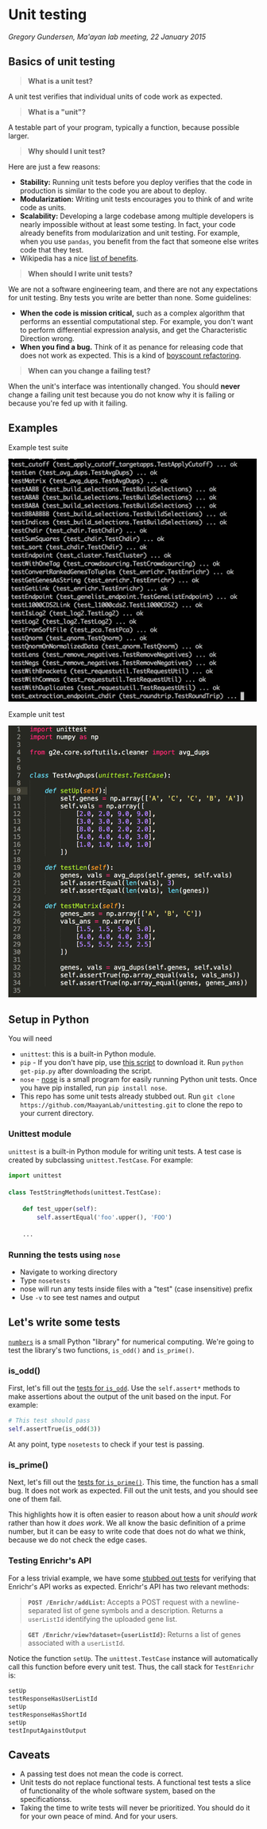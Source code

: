 # Unit testing
_Gregory Gundersen, Ma'ayan lab meeting, 22 January 2015_

## Basics of unit testing
> **What is a unit test?**

A unit test verifies that individual units of code work as expected.

> **What is a "unit"?**

A testable part of your program, typically a function, because possible larger.

> **Why should I unit test?**

Here are just a few reasons:
- **Stability:** Running unit tests before you deploy verifies that the code in production is similar to the code you are about to deploy.
- **Modularization:** Writing unit tests encourages you to think of and write code as units.
- **Scalability:** Developing a large codebase among multiple developers is nearly impossible without at least some testing. In fact, your code already benefits from modularization and unit testing. For example, when you use `pandas`, you benefit from the fact that someone else writes code that they test.
- Wikipedia has a nice [list of benefits](https://en.wikipedia.org/wiki/Unit_testing#Benefits).

> **When should I write unit tests?**

We are not a software engineering team, and there are not any expectations for unit testing. Bny tests you write are better than none. Some guidelines:

- **When the code is mission critical,** such as a complex algorithm that performs an essential computational step. For example, you don't want to perform differential expression analysis, and get the Characteristic Direction wrong.
- **When you find a bug.** Think of it as penance for releasing code that does not work as expected. This is a kind of [boyscount refactoring](http://programmer.97things.oreilly.com/wiki/index.php/The_Boy_Scout_Rule).

> **When can you change a failing test?**

When the unit's interface was intentionally changed. You should **never** change a failing unit test because you do not know why it is failing or because you're fed up with it failing.

## Examples

Example test suite

<img src="assets/screenshot-nose.png" width="500px"/>

Example unit test

<img src="assets/screenshot-unittest.png" width="500px"/>

## Setup in Python

You will need
- `unittest`: this is a built-in Python module.
- `pip` - If you don't have pip, use [this script](https://bootstrap.pypa.io/get-pip.py) to download it. Run `python get-pip.py` after downloading the script.
- `nose` - [nose](https://nose.readthedocs.org/en/latest/) is a small program for easily running Python unit tests. Once you have pip installed, run `pip install nose`.
- This repo has some unit tests already stubbed out. Run `git clone https://github.com/MaayanLab/unittesting.git` to clone the repo to your current directory.

### Unittest module
`unittest` is a built-in Python module for writing unit tests. A test case is created by subclassing `unittest.TestCase`. For example:

```python
import unittest

class TestStringMethods(unittest.TestCase):

    def test_upper(self):
        self.assertEqual('foo'.upper(), 'FOO')
        
    ...
```

### Running the tests using `nose`
- Navigate to working directory
- Type `nosetests`
- nose will run any tests inside files with a "test" (case insensitive) prefix
- Use `-v` to see test names and output

## Let's write some tests

[`numbers`](https://github.com/MaayanLab/unittesting/blob/master/numbers.py) is a small Python "library" for numerical computing. We're going to test the library's two functions, `is_odd()` and `is_prime()`.

### is_odd()
First, let's fill out the [tests for `is_odd`](https://github.com/MaayanLab/unittesting/blob/master/test_is_odd.py). Use the `self.assert*` methods to make assertions about the output of the unit based on the input. For example:

```python
# This test should pass
self.assertTrue(is_odd(3))
```

At any point, type `nosetests` to check if your test is passing.

### is_prime()
Next, let's fill out the [tests for `is_prime()`](https://github.com/MaayanLab/unittesting/blob/master/test_is_prime.py). This time, the function has a small bug. It does not work as expected. Fill out the unit tests, and you should see one of them fail.

This highlights how it is often easier to reason about how a unit *should work* rather than how it *does work*. We all know the basic definition of a prime number, but it can be easy to write code that does not do what we think, because we do not check the edge cases.

### Testing Enrichr's API

For a less trivial example, we have some [stubbed out tests](https://github.com/MaayanLab/unittesting/blob/master/test_enrichr.py) for verifying that Enrichr's API works as expected. Enrichr's API has two relevant methods:

> **`POST /Enrichr/addList`:** Accepts a POST request with a newline-separated list of gene symbols and a description. Returns a `userListId` identifying the uploaded gene list.

> **`GET /Enrichr/view?dataset={userListId}`:** Returns a list of genes associated with a `userListId`. 

Notice the function `setUp`. The `unittest.TestCase` instance will automatically call this function before every unit test. Thus, the call stack for `TestEnrichr` is:

    setUp
    testResponseHasUserListId
    setUp
    testResponseHasShortId
    setUp
    testInputAgainstOutput

## Caveats
- A passing test does not mean the code is correct.
- Unit tests do not replace functional tests. A functional test tests a slice of functionality of the whole software system, based on the specificationss.
- Taking the time to write tests will never be prioritized. You should do it for your own peace of mind. And for your users.
